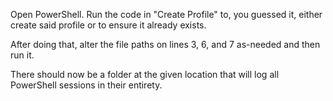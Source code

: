 Open PowerShell.
Run the code in "Create Profile" to, you guessed it, either create 
said profile or to ensure it already exists.

After doing that, alter the file paths on lines 3, 6, and 7 as-needed
and then run it.

There should now be a folder at the given location that will log
all PowerShell sessions in their entirety.
